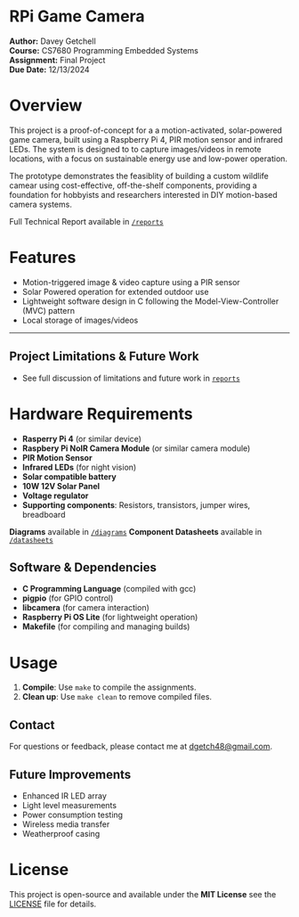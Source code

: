 # RPi Game Camera<br>
**Author:** Davey Getchell<br>
**Course:** CS7680 Programming Embedded Systems<br>
**Assignment:** Final Project<br>
**Due Date:** 12/13/2024

# Overview
This project is a proof-of-concept for a a motion-activated, solar-powered game camera, built using a Raspberry Pi 4, PIR motion sensor and infrared LEDs. The system is designed to to capture images/videos in remote locations, with a focus on sustainable energy use and low-power operation. 

The prototype demonstrates the feasiblity of building a custom wildlife camear using cost-effective, off-the-shelf components, providing a foundation for hobbyists and researchers interested in DIY motion-based camera systems. 

Full Technical Report available in [`/reports`](reports/) 

# Features
- Motion-triggered image & video capture using a PIR sensor
- Solar Powered operation for extended outdoor use
- Lightweight software design in C following the Model-View-Controller (MVC) pattern
- Local storage of images/videos

---

## **Project Limitations & Future Work**
- See full discussion of limitations and future work in [`reports`](reports/)

# Hardware Requirements
- **Rasperry Pi 4** (or similar device)
- **Raspbery Pi NoIR Camera Module** (or similar camera module)
- **PIR Motion Sensor**
- **Infrared LEDs** (for night vision)
- **Solar compatible battery**
- **10W 12V Solar Panel**
- **Voltage regulator**
- **Supporting components**: Resistors, transistors, jumper wires, breadboard

**Diagrams** available in [`/diagrams`](diagrams/)
**Component Datasheets** available in [`/datasheets`](datasheets/)

## **Software & Dependencies**
- **C Programming Language** (compiled with gcc)
- **pigpio** (for GPIO control)
- **libcamera** (for camera interaction)
- **Raspberry Pi OS Lite** (for lightweight operation)
- **Makefile** (for compiling and managing builds)

# Usage
1. **Compile**: Use `make` to compile the assignments.
2. **Clean up**: Use `make clean` to remove compiled files.

## Contact 
For questions or feedback, please contact me at [dgetch48@gmail.com](mailto:dgetch48@gmail.com).

## Future Improvements
- Enhanced IR LED array
- Light level measurements
- Power consumption testing
- Wireless media transfer
- Weatherproof casing

# License
This project is open-source and available under the **MIT License** see the [LICENSE](LICSENSE) file for details. 

